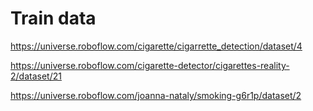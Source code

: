 # Train data
https://universe.roboflow.com/cigarette/cigarrette_detection/dataset/4

https://universe.roboflow.com/cigarette-detector/cigarettes-reality-2/dataset/21

https://universe.roboflow.com/joanna-nataly/smoking-g6r1p/dataset/2
